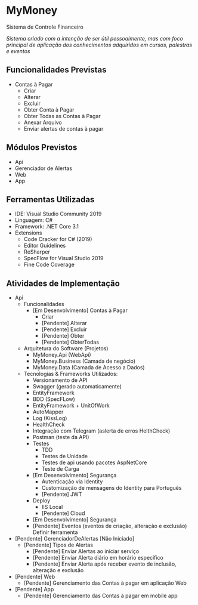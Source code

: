 # MyMoney
Sistema de Controle Financeiro

*Sistema criado com a intenção de ser útil pessoalmente, mas com foco principal de aplicação dos conhecimentos adquiridos em cursos, palestras e eventos*

## Funcionalidades Previstas
- Contas à Pagar
  - Criar
  - Alterar
  - Excluir
  - Obter Conta à Pagar
  - Obter Todas as Contas à Pagar
  - Anexar Arquivo
  - Enviar alertas de contas à pagar
  
## Módulos Previstos
- Api
- Gerenciador de Alertas
- Web
- App

## Ferramentas Utilizadas
- IDE: Visual Studio Community 2019
- Linguagem: C#
- Framework: .NET Core 3.1
- Extensions
  - Code Cracker for C# (2019)
  - Editor Guidelines
  - ReSharper
  - SpecFlow for Visual Studio 2019
  - Fine Code Coverage

## Atividades de Implementação
- Api
  - Funcionalidades
    - [Em Desenvolvimento] Contas à Pagar 
      - Criar 
      - [Pendente] Alterar
      - [Pendente] Excluir
      - [Pendente] Obter
      - [Pendente] ObterTodas
  - Arquitetura do Software (Projetos)
    - MyMoney.Api (WebApi)
    - MyMoney.Business (Camada de negócio)
    - MyMoney.Data (Camada de Acesso a Dados)
  - Tecnologias & Frameworks Utilizados:
    - Versionamento de API
    - Swagger (gerado automaticamente)
    - EntityFramework
    - BDD (SpecFLow)			
    - EntityFramework + UnitOfWork
    - AutoMapper    
    - Log (KissLog)
    - HealthCheck
    - Integração com Telegram (aslerta de erros HelthCheck)    
    - Postman (teste da API)
    - Testes
      - TDD
      - Testes de Unidade
      - Testes de api usando pacotes AspNetCore
      - Teste de Carga
    - [Em Desenvolvimento] Segurança
      - Autenticação via Identity
      - Customização de mensagens do Identity para Português
      - [Pendente] JWT
    - Deploy
      - IIS Local
      - [Pendente] Cloud
    - [Em Desenvolvimento] Segurança
    - [Pendente] Eventos (eventos de criação, alteração e exclusão) Definir ferramenta
- [Pendente] GerenciadorDeAlertas [Não Iniciado]
  - [Pendente] Tipos de Alertas
    - [Pendente] Enviar Alertas ao iniciar serviço
    - [Pendente] Enviar Alerta diário em horário específico
    - [Pendente] Enviar Alerta após receber evento de inclusão, alteração e exclusão
- [Pendente] Web
  - [Pendente] Gerenciamento das Contas à pagar em aplicação Web
- [Pendente] App
  - [Pendente] Gerenciamento das Contas à pagar em mobile app
